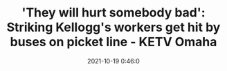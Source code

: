---
"title": "'They will hurt somebody bad': Striking Kellogg's workers get hit by buses on picket line - KETV Omaha"
"date": "2021-10-19 0:46:0"
"feed_name": "GOOGLENEWSCONSTRUCTION"
"feed_website": "https://news.google.com/search?q=construction%2Bincident&hl=en-US&gl=US&ceid=US:en"
"feed_rss": "https://news.google.com/rss/search?q=construction%2Bincident&hl=en-US&gl=US&ceid=US:en"
"link": "https://www.ketv.com/article/they-will-hurt-somebody-bad-striking-kelloggs-workers-get-hit-by-buses-on-picket-line/37994857"
"source": "{'href': 'https://www.ketv.com', 'title': 'KETV Omaha'}"
"file": "_posts/2021-1-1-f6f4c663cd062a3f8bfaa26ece7d24d4f92154ae.md"
"accident": "1"
"drilling": "0"
"represented_by": "0"
"dead": "0"
"injured": "0"
"arrested": "0"
"place": "unknown place"
"where": "unknown site"
"causes": "unknown"
"place_uri": "unknown place"
---